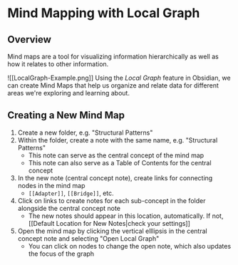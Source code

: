 # Mind Mapping with Local Graph

## Overview

Mind maps are a tool for visualizing information hierarchically as well as how it relates to other information.

![[LocalGraph-Example.png]]
Using the *Local Graph* feature in Obsidian, we can create Mind Maps that help us organize and relate data for different areas we're exploring and learning about.

## Creating a New Mind Map

1. Create a new folder, e.g. "Structural Patterns"
2. Within the folder, create a note with the same name, e.g. "Structural Patterns"
	- This note can serve as the central concept of the mind map
	- This note can also serve as a Table of Contents for the central concept
3. In the new note (central concept note), create links for connecting nodes in the mind map
	- `[[Adapter]]`, `[[Bridge]]`, etc.
4. Click on links to create notes for each sub-concept in the folder alongside the central concept note
	- The new notes should appear in this location, automatically. If not, [[Default Location for New Notes|check your settings]]
5. Open the mind map by clicking the vertical elllipsis in the central concept note and selecting "Open Local Graph"
	- You can click on nodes to change the open note, which also updates the focus of the graph

 

